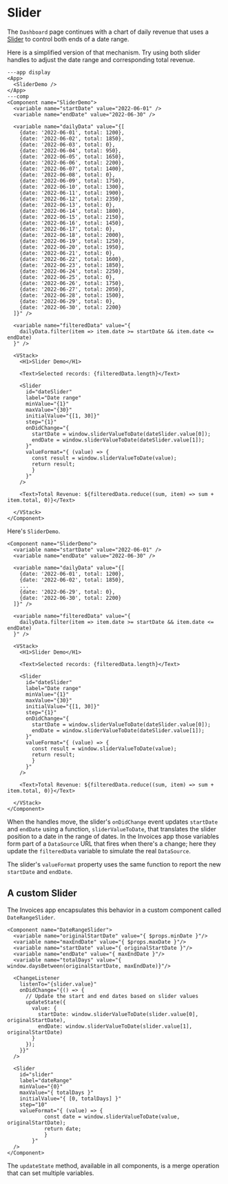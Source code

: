 # Slider
The `Dashboard` page continues with a chart of daily revenue that uses a [Slider](/components/Slider) to control both ends of a date range.

Here is a simplified version of that mechanism. Try using both slider handles to adjust the date range and corresponding total revenue.

```xmlui-pg  noHeader
---app display
<App>
  <SliderDemo />
</App>
---comp
<Component name="SliderDemo">
  <variable name="startDate" value="2022-06-01" />
  <variable name="endDate" value="2022-06-30" />

  <variable name="dailyData" value="{[
    {date: '2022-06-01', total: 1200},
    {date: '2022-06-02', total: 1850},
    {date: '2022-06-03', total: 0},
    {date: '2022-06-04', total: 950},
    {date: '2022-06-05', total: 1650},
    {date: '2022-06-06', total: 2200},
    {date: '2022-06-07', total: 1400},
    {date: '2022-06-08', total: 0},
    {date: '2022-06-09', total: 1750},
    {date: '2022-06-10', total: 1300},
    {date: '2022-06-11', total: 1900},
    {date: '2022-06-12', total: 2350},
    {date: '2022-06-13', total: 0},
    {date: '2022-06-14', total: 1800},
    {date: '2022-06-15', total: 2150},
    {date: '2022-06-16', total: 1450},
    {date: '2022-06-17', total: 0},
    {date: '2022-06-18', total: 2000},
    {date: '2022-06-19', total: 1250},
    {date: '2022-06-20', total: 1950},
    {date: '2022-06-21', total: 0},
    {date: '2022-06-22', total: 1600},
    {date: '2022-06-23', total: 1850},
    {date: '2022-06-24', total: 2250},
    {date: '2022-06-25', total: 0},
    {date: '2022-06-26', total: 1750},
    {date: '2022-06-27', total: 2050},
    {date: '2022-06-28', total: 1500},
    {date: '2022-06-29', total: 0},
    {date: '2022-06-30', total: 2200}
  ]}" />

  <variable name="filteredData" value="{
    dailyData.filter(item => item.date >= startDate && item.date <= endDate)
  }" />

  <VStack>
    <H1>Slider Demo</H1>

    <Text>Selected records: {filteredData.length}</Text>

    <Slider
      id="dateSlider"
      label="Date range"
      minValue="{1}"
      maxValue="{30}"
      initialValue="{[1, 30]}"
      step="{1}"
      onDidChange="{
        startDate = window.sliderValueToDate(dateSlider.value[0]);
        endDate = window.sliderValueToDate(dateSlider.value[1]);
      }"
      valueFormat="{ (value) => {
        const result = window.sliderValueToDate(value);
        return result;
        }
      }"
    />

    <Text>Total Revenue: ${filteredData.reduce((sum, item) => sum + item.total, 0)}</Text>

  </VStack>
</Component>
```

Here's `SliderDemo`.

```xmlui /filteredData/ /startDate/ /endDate/ /sliderValueToDate/
<Component name="SliderDemo">
  <variable name="startDate" value="2022-06-01" />
  <variable name="endDate" value="2022-06-30" />

  <variable name="dailyData" value="{[
    {date: '2022-06-01', total: 1200},
    {date: '2022-06-02', total: 1850},
    ...
    {date: '2022-06-29', total: 0},
    {date: '2022-06-30', total: 2200}
  ]}" />

  <variable name="filteredData" value="{
    dailyData.filter(item => item.date >= startDate && item.date <= endDate)
  }" />

  <VStack>
    <H1>Slider Demo</H1>

    <Text>Selected records: {filteredData.length}</Text>

    <Slider
      id="dateSlider"
      label="Date range"
      minValue="{1}"
      maxValue="{30}"
      initialValue="{[1, 30]}"
      step="{1}"
      onDidChange="{
        startDate = window.sliderValueToDate(dateSlider.value[0]);
        endDate = window.sliderValueToDate(dateSlider.value[1]);
      }"
      valueFormat="{ (value) => {
        const result = window.sliderValueToDate(value);
        return result;
        }
      }"
    />

    <Text>Total Revenue: ${filteredData.reduce((sum, item) => sum + item.total, 0)}</Text>

  </VStack>
</Component>
```

When the handles move, the slider's `onDidChange` event updates `startDate` and `endDate` using a function, `sliderValueToDate`, that translates the slider position to a date in the range of dates. In the Invoices app those variables form part of a `DataSource` URL that fires when there's a change; here they update the `filteredData` variable to simulate the real `DataSource`.

The slider's `valueFormat` property uses the same function to report the new `startDate` and `endDate`.

## A custom Slider

The Invoices app encapsulates this behavior in a custom component called `DateRangeSlider`.

```xmlui /updateState/
<Component name="DateRangeSlider">
  <variable name="originalStartDate" value="{ $props.minDate }"/>
  <variable name="maxEndDate" value="{ $props.maxDate }"/>
  <variable name="startDate" value="{ originalStartDate }"/>
  <variable name="endDate" value="{ maxEndDate }"/>
  <variable name="totalDays" value="{ window.daysBetween(originalStartDate, maxEndDate)}"/>

  <ChangeListener
    listenTo="{slider.value}"
    onDidChange="{() => {
      // Update the start and end dates based on slider values
      updateState({
        value: {
          startDate: window.sliderValueToDate(slider.value[0], originalStartDate),
          endDate: window.sliderValueToDate(slider.value[1], originalStartDate)
        }
      });
    }}"
  />

  <Slider
    id="slider"
    label="dateRange"
    minValue="{0}"
    maxValue="{ totalDays }"
    initialValue="{ [0, totalDays] }"
    step="10"
    valueFormat="{ (value) => {
            const date = window.sliderValueToDate(value, originalStartDate);
            return date;
            }
        }"
  />
</Component>
```

The `updateState` method, available in all components, is a merge operation that can set multiple variables.
